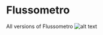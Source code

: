 # Flussometro
All versions of Flussometro
![alt text](https://github.com/Nuove-Tecnlologie-dell-Arte/Flussometro/blob/main/Collegamenti.pnghttps://github.com/[username]/[reponame]/blob/[branch]/image.jpg?raw=true)
